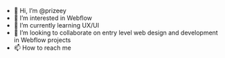 - 👋 Hi, I’m @prizeey
- 👀 I’m interested in Webflow
- 🌱 I’m currently learning UX/UI
- 💞️ I’m looking to collaborate on entry level web design and development in Webflow projects
- 📫 How to reach me 

<!---
prizeey/prizeey is a ✨ special ✨ repository because its `README.md` (this file) appears on your GitHub profile.
You can click the Preview link to take a look at your changes.
--->
